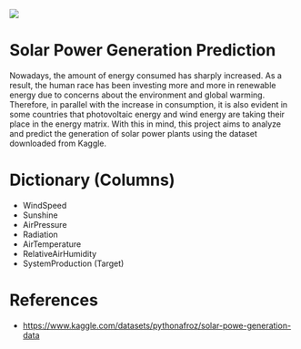 ![](https://www.snexplores.org/wp-content/uploads/2020/10/1030_LL_solar_power-1028x579.jpg)
# Solar Power Generation Prediction
Nowadays, the amount of energy consumed has sharply increased. As a result, the human race has been investing more and more in renewable energy due to concerns about the environment and global warming. Therefore, in parallel with the increase in consumption, it is also evident in some countries that photovoltaic energy and wind energy are taking their place in the energy matrix. With this in mind, this project aims to analyze and predict the generation of solar power plants using the dataset downloaded from Kaggle.
 
# Dictionary (Columns)
- WindSpeed
- Sunshine
- AirPressure
- Radiation
- AirTemperature
- RelativeAirHumidity
- SystemProduction (Target)

# References
- https://www.kaggle.com/datasets/pythonafroz/solar-powe-generation-data
